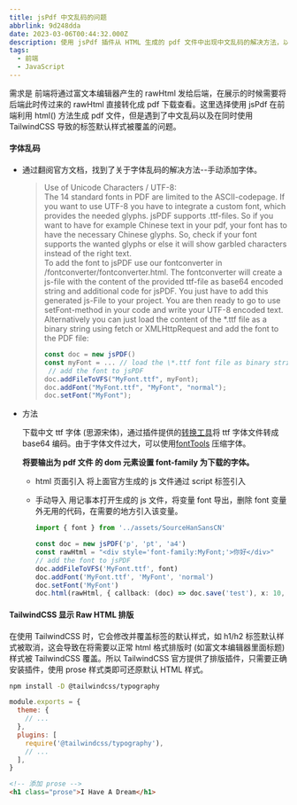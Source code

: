 ```yaml
---
title: jsPdf 中文乱码的问题
abbrlink: 9d248dda
date: 2023-03-06T00:44:32.000Z
description: 使用 jsPdf 插件从 HTML 生成的 pdf 文件中出现中文乱码的解决方法，以及使用 TailwindCSS 的 typography 排版插件显示 Raw HTML
tags:
  - 前端
  - JavaScript
---
```


需求是 前端将通过富文本编辑器产生的 rawHtml 发给后端，在展示的时候需要将后端此时传过来的 rawHtml 直接转化成 pdf 下载查看。这里选择使用 jsPdf 在前端利用 html() 方法生成 pdf 文件，但是遇到了中文乱码以及在同时使用 TailwindCSS 导致的标签默认样式被覆盖的问题。

#### 字体乱码

- 通过翻阅官方文档，找到了关于字体乱码的解决方法--手动添加字体。

  > Use of Unicode Characters / UTF-8:  
  > The 14 standard fonts in PDF are limited to the ASCII-codepage. If you want to use UTF-8 you have to integrate a custom font, which provides the needed glyphs. jsPDF supports .ttf-files. So if you want to have for example Chinese text in your pdf, your font has to have the necessary Chinese glyphs. So, check if your font supports the wanted glyphs or else it will show garbled characters instead of the right text.  
  > To add the font to jsPDF use our fontconverter in /fontconverter/fontconverter.html. The fontconverter will create a js-file with the content of the provided ttf-file as base64 encoded string and additional code for jsPDF. You just have to add this generated js-File to your project. You are then ready to go to use setFont-method in your code and write your UTF-8 encoded text.  
  > Alternatively you can just load the content of the \*.ttf file as a binary string using fetch or XMLHttpRequest and add the font to the PDF file:
  >
  > ```js
  > const doc = new jsPDF()
  > const myFont = ... // load the \*.ttf font file as binary string
  >  // add the font to jsPDF
  > doc.addFileToVFS("MyFont.ttf", myFont);
  > doc.addFont("MyFont.ttf", "MyFont", "normal");
  > doc.setFont("MyFont");
  > ```

- 方法

  下载中文 ttf 字体 (思源宋体)，通过插件提供的[转换工具](https://rawgit.com/MrRio/jsPDF/master/fontconverter/fontconverter.html)将 ttf 字体文件转成 base64 编码。由于字体文件过大，可以使用[fontTools](/posts/af6cffb5) 压缩字体。

  **将要输出为 pdf 文件 的 dom 元素设置 font-family 为下载的字体。**

  - html 页面引入 将上面官方生成的 js 文件通过 script 标签引入

  - 手动导入
    用记事本打开生成的 js 文件，将变量 font 导出，删除 font 变量外无用的代码，在需要的地方引入该变量。

    ```ts
    import { font } from '../assets/SourceHanSansCN'

    const doc = new jsPDF('p', 'pt', 'a4')
    const rawHtml = "<div style='font-family:MyFont;'>你好</div>"
    // add the font to jsPDF
    doc.addFileToVFS('MyFont.ttf', font)
    doc.addFont('MyFont.ttf', 'MyFont', 'normal')
    doc.setFont('MyFont')
    doc.html(rawHtml, { callback: (doc) => doc.save('test'), x: 10, y: 10 })
    ```

#### TailwindCSS 显示 Raw HTML 排版

在使用 TailwindCSS 时，它会修改并覆盖标签的默认样式，如 h1/h2 标签默认样式被取消，这会导致在将需要以正常 html 格式排版时 (如富文本编辑器里面标题) 样式被 TailwindCSS 覆盖。所以 TailwindCSS 官方提供了排版插件，只需要正确安装插件，使用 prose 样式类即可还原默认 HTML 样式。

```bash
npm install -D @tailwindcss/typography
```

```js
module.exports = {
  theme: {
    // ...
  },
  plugins: [
    require('@tailwindcss/typography'),
    // ...
  ],
}
```

```html
<!-- 添加 prose -->
<h1 class="prose">I Have A Dream</h1>
```
